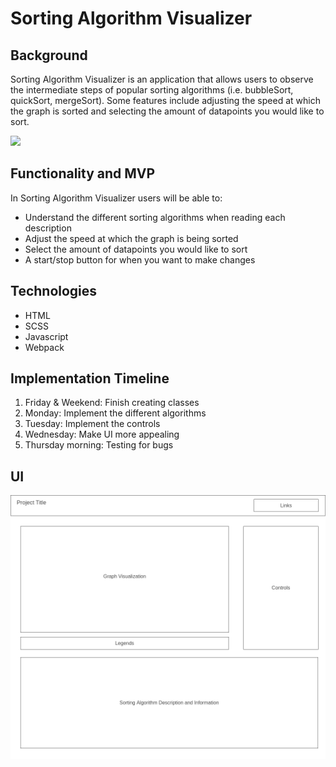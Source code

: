 # Sorting Algorithm Visualizer

## Background

Sorting Algorithm Visualizer is an application that allows users to observe the intermediate steps of popular sorting algorithms (i.e. bubbleSort, quickSort, mergeSort). Some features include adjusting the speed at which the graph is sorted and selecting the amount of datapoints you would like to sort.

![](./assets/gif-demo/quick-sort-demo.gif)

## Functionality and MVP

In Sorting Algorithm Visualizer users will be able to:

- Understand the different sorting algorithms when reading each description
- Adjust the speed at which the graph is being sorted
- Select the amount of datapoints you would like to sort
- A start/stop button for when you want to make changes

## Technologies

- HTML
- SCSS
- Javascript
- Webpack

## Implementation Timeline

1. Friday & Weekend: Finish creating classes
2. Monday: Implement the different algorithms
3. Tuesday: Implement the controls
4. Wednesday: Make UI more appealing
5. Thursday morning: Testing for bugs

## UI

![](./assets/sorting_alg_UI.png)